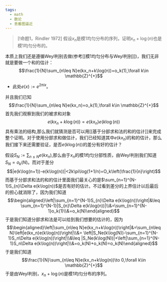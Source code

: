```yaml
---
tags:
  - math
  - 数论
  - 丢番图逼近
---
```


> [!命题1，Rindler 1972]
> 假设$x_n$是模1均匀分布的序列，证明$x_n+\log(n)$也是模1均匀分布的。

本质上我们还是遵循Weyl判别去做(参考[[模1均匀分布与Weyl判别]])，我们无非就是要做一个和的估计：$$\frac{1}{N}\sum_{n\leq N}e(kx_n+k\log(n))=o_k(1),\forall k\in \mathbb{Z}^{+}$$
* 此处$e(x):=e^{2\pi i x}$。

并且我们已知$$\frac{1}{N}\sum_{n\leq N}e(kx_n)=o_k(1),\forall k\in \mathbb{Z}^{+}$$首先我们观察到我们的被求和对象$$e(kx_n+k\log(n))=e(kx_n)e(k\log(n))$$具有乘法的结构,那么我们就猜测是否可以用[[基于分部求和法的和的估计]]来完成整个证明。对于使用分部求和做估计，我们已经知道其中$e(kx_n)$的和的估计，那么我们接下来还需要验证，是否$e(k\log(n))$的差分有好的估计？

假设$S_N:=\sum_{n\leq N}e(kx_n)$,那么由于$x_n$的模1均匀分部性质，由Weyl判别我们知道$S_N=o_k(N)$。而对于差分$$|e(k\log(n+1))-e(k\log(n))|<2k\pi\log(1+1/n)=O_k\left(\frac{1}{n}\right)$$而基于分部求和法的和的估计里面我们最关心的是$\sum_{n=1}^{N-1}S_{n}\Delta e(k\log(n))$是否有好的估计。不过看到差分的上界估计以后最后的担心就消除了，因为我们知道$$\begin{aligned}\left|\sum_{n=1}^{N-1}S_{n}\Delta e(k\log(n))\right|&\leq \sum_{n=1}^{N-1}|S_{n}\Delta e(k\log(n))|\\&=\sum_{n=1}^{N-1}o_k(1)\\&=o_k(N)\end{aligned}$$于是我们知道分部求和法是可以给到我们想要的估计的，因为$$\begin{aligned}\left|\sum_{n\leq N}e(kx_n+k\log(n))\right|&=\sum_{n\leq N}\left|e(kx_n)e(k\log(n))\right|\\&= \left|S_Ne(k\log(N))-\sum_{n=1}^{N-1}S_n\Delta e(k\log(n))\right|\\&\leq |S_Ne(k\log(N))|+\left|\sum_{n=1}^{N-1}S_n\Delta e(k\log(n))\right|\\&=o_k(N)+o_k(N)=o_k(N)\end{aligned}$$于是我们知道$$\frac{1}{N}\sum_{n\leq N}e(kx_n+k\log(n))\to 0,\forall k\in \mathbb{Z}^{+}$$于是由Weyl判别，$x_n+\log(n)$是模1均匀分布的序列。